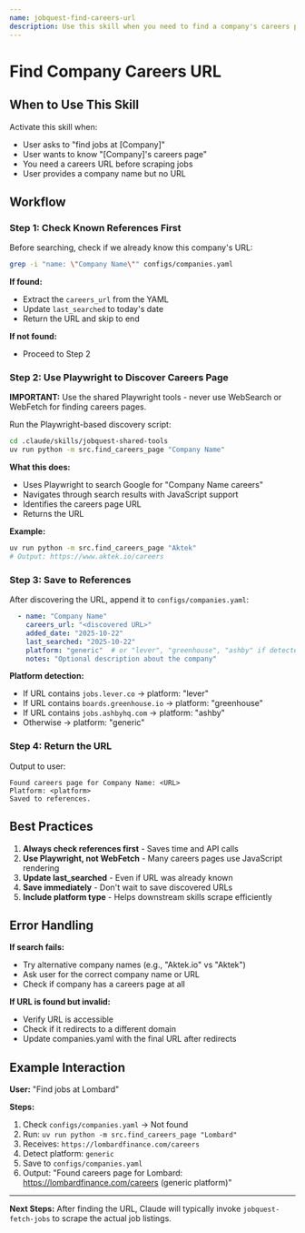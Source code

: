 ```yaml
---
name: jobquest-find-careers-url
description: Use this skill when you need to find a company's careers page URL. Searches the web using Playwright, checks known references first, and saves discovered URLs to companies.yaml. Always use this before trying to scrape jobs from a company.
---
```


# Find Company Careers URL

## When to Use This Skill

Activate this skill when:
- User asks to "find jobs at [Company]"
- User wants to know "[Company]'s careers page"
- You need a careers URL before scraping jobs
- User provides a company name but no URL

## Workflow

### Step 1: Check Known References First

Before searching, check if we already know this company's URL:

```bash
grep -i "name: \"Company Name\"" configs/companies.yaml
```

**If found:**
- Extract the `careers_url` from the YAML
- Update `last_searched` to today's date
- Return the URL and skip to end

**If not found:**
- Proceed to Step 2

### Step 2: Use Playwright to Discover Careers Page

**IMPORTANT:** Use the shared Playwright tools - never use WebSearch or WebFetch for finding careers pages.

Run the Playwright-based discovery script:

```bash
cd .claude/skills/jobquest-shared-tools
uv run python -m src.find_careers_page "Company Name"
```

**What this does:**
- Uses Playwright to search Google for "Company Name careers"
- Navigates through search results with JavaScript support
- Identifies the careers page URL
- Returns the URL

**Example:**
```bash
uv run python -m src.find_careers_page "Aktek"
# Output: https://www.aktek.io/careers
```

### Step 3: Save to References

After discovering the URL, append it to `configs/companies.yaml`:

```yaml
  - name: "Company Name"
    careers_url: "<discovered URL>"
    added_date: "2025-10-22"
    last_searched: "2025-10-22"
    platform: "generic"  # or "lever", "greenhouse", "ashby" if detected
    notes: "Optional description about the company"
```

**Platform detection:**
- If URL contains `jobs.lever.co` → platform: "lever"
- If URL contains `boards.greenhouse.io` → platform: "greenhouse"
- If URL contains `jobs.ashbyhq.com` → platform: "ashby"
- Otherwise → platform: "generic"

### Step 4: Return the URL

Output to user:
```
Found careers page for Company Name: <URL>
Platform: <platform>
Saved to references.
```

## Best Practices

1. **Always check references first** - Saves time and API calls
2. **Use Playwright, not WebFetch** - Many careers pages use JavaScript rendering
3. **Update last_searched** - Even if URL was already known
4. **Save immediately** - Don't wait to save discovered URLs
5. **Include platform type** - Helps downstream skills scrape efficiently

## Error Handling

**If search fails:**
- Try alternative company names (e.g., "Aktek.io" vs "Aktek")
- Ask user for the correct company name or URL
- Check if company has a careers page at all

**If URL is found but invalid:**
- Verify URL is accessible
- Check if it redirects to a different domain
- Update companies.yaml with the final URL after redirects

## Example Interaction

**User:** "Find jobs at Lombard"

**Steps:**
1. Check `configs/companies.yaml` → Not found
2. Run: `uv run python -m src.find_careers_page "Lombard"`
3. Receives: `https://lombardfinance.com/careers`
4. Detect platform: `generic`
5. Save to `configs/companies.yaml`
6. Output: "Found careers page for Lombard: https://lombardfinance.com/careers (generic platform)"

---

**Next Steps:** After finding the URL, Claude will typically invoke `jobquest-fetch-jobs` to scrape the actual job listings.
